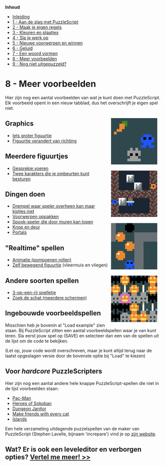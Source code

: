 **Inhoud**

- [Inleiding](index.md)
- [1 - Aan de slag met PuzzleScript](1-aan-de-slag-met-puzzlescript.md)
- [2 - Maak je eigen regels](2-maak-je-eigen-regels.md)
- [3 - Kleuren en plaatjes](3-kleuren-en-plaatjes.md)
- [4 - Sla je werk op](4-sla-je-werk-op.md)
- [5 - Nieuwe voorwerpen en winnen](5-nieuwe-voorwerpen-en-winnen.md)
- [6 - Geluid](6-geluid.md)
- [7 - Een woord vormen](7-een-woord-vormen.md)
- [8 - Meer voorbeelden](8-meer-voorbeelden.md)
- [9 - Nog niet uitgepuzzeld?](9-er-kan-nog-veel-meer.md)

# 8 - Meer voorbeelden

Hier zijn nog een aantal voorbeelden van wat je kunt doen met PuzzleScript. Elk voorbeeld opent in een nieuw tabblad, dus het overschrijft je eigen spel niet.

<img src='images/konijn.png' style='clear: right; float: right; margin: 10px;' />

## Graphics

- <a target='_blank' href='https://www.puzzlescript.net/editor.html?hack=7fb5dfd7af4edcbd77a1fdf781e09630'>Iets groter figuurtje</a>
- <a target='_blank' href='https://www.puzzlescript.net/editor.html?hack=30ad34a24a668d728699d631ba7cad87'>Figuurtje verandert van richting</a>

<img src='images/portals.png' style='clear: right; float: right; margin: 10px;' />

## Meerdere figuurtjes

- <a target='_blank' href='https://www.puzzlescript.net/editor.html?hack=4c7c6ed93d844f701f8eecc462d5c189'>Gesprekje voeren</a>
- <a target='_blank' href='https://www.puzzlescript.net/editor.html?hack=46dc834b710fca005085e07226b6b938'>Twee karakters die je ombeurten kunt besturen</a>

<img src='images/pumpkins.png' style='clear: right; float: right; margin: 10px;' />

## Dingen doen

- <a target='_blank' href='https://www.puzzlescript.net/editor.html?hack=b8fed376b06397956ec0650c4ad46d28'>Drempel waar speler overheen kan maar kistjes niet</a>
- <a target='_blank' href='https://www.puzzlescript.net/editor.html?hack=fb56063e895cda09490f0a2fd24f3724'>Voorwerpen oppakken</a>
- <a target='_blank' href='https://www.puzzlescript.net/editor.html?hack=1921649f0225820ff3dd08a1da3111a1'>Spook-speler die door muren kan lopen</a>
- <a target='_blank' href='https://www.puzzlescript.net/editor.html?hack=d745b4dd69fc65d639036b265c50a90e'>Knop en deur</a>
- <a target='_blank' href='https://www.puzzlescript.net/editor.html?hack=af663364ab76b4c42b857eb5fffca98a'>Portals</a>

<img src='images/match3.png' style='clear: right; float: right; margin: 10px;' />

## "Realtime" spellen

- <a target='_blank' href='https://www.puzzlescript.net/editor.html?hack=2629d8f2cb707fa72f5ede9f9d7b420b'>Animatie (pompoenen rollen)</a>
- <a target='_blank' href='https://www.puzzlescript.net/editor.html?hack=89bc7e7e1785814d2605c210ef86c8bf'>Zelf bewegend figuurtje</a> (vleermuis en vliegen)

## Andere soorten spellen

- <a target='_blank' href='https://www.puzzlescript.net/editor.html?hack=7835f8c670f5cc26fd0598e980810b44'>3-op-een-rij spelletje</a>
- <a target='_blank' href='https://www.puzzlescript.net/editor.html?hack=637f03e3c4899dec47f2d98b868a80db'>Zoek de schat (meerdere schermen)</a>


## Ingebouwde voorbeeldspellen

Misschien heb je bovenin al "Load example" zien staan. Bij PuzzleScript zitten een aantal voorbeeldspellen waar je van kunt leren. Sla eerst jouw spel op (SAVE) en selecteer dan een van de spellen uit de lijst om de code te bekijken.

(Let op, jouw code wordt overschreven, maar je kunt altijd terug naar de laatst opgeslagen versie door de bovenste optie bij "Load" te kiezen)

## Voor <i>hardcore</i> PuzzleScripters

Hier zijn nog een aantal andere hele knappe PuzzleScript-spellen die niet in de lijst voorbeelden staan:

  - <a href='https://www.puzzlescript.net/play.html?p=6847686' target='_blank'>Pac-Man</a>
  - <a href='https://www.puzzlescript.net/play.html?p=6860122' target='_blank'>Heroes of Sokoban</a>
  - <a href='https://www.puzzlescript.net/play.html?p=6866423' target='_blank'>Dungeon Janitor</a>
  - <a href='https://w.itch.io/herding-cats' target='_blank'>Make friends with every cat</a>
  - <a href='https://rosden.itch.io/islands' target='_blank'>Islands</a>

Een hele verzameling uitdagende puzzelspellen van de maker van PuzzleScript (Stephen Lavelle, bijnaam 'increpare') vind je op <a href='https://www.increpare.com/' target='_blank'>zijn website</a>.

## Wat? Er is ook een leveleditor en verborgen opties? [Vertel me meer! >>](8-er-kan-nog-veel-meer.md)
